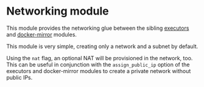 # Networking module

This module provides the networking glue between the sibling [executors](https://registry.terraform.io/modules/sourcegraph/executors/google/4.3.0/submodules/executors) and [docker-mirror](https://registry.terraform.io/modules/sourcegraph/executors/google/4.3.0/submodules/docker-mirror) modules.

This module is very simple, creating only a network and a subnet by default.

Using the `nat` flag, an optional NAT will be provisioned in the network, too. This can be useful in conjunction with the `assign_public_ip` option of the executors and docker-mirror modules to create a private network without public IPs.
